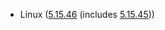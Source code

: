 - Linux ([5.15.46](https://lwn.net/Articles/897374) (includes [5.15.45](https://lwn.net/Articles/897167)))
